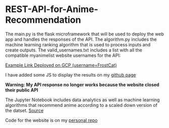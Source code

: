 # REST-API-for-Anime-Recommendation

The main.py is the flask microframework that will be used to deploy the web app and handles the responses of the API.
The algorithm.py includes the machine learning ranking algorithm that is used to process inputs and create outputs.
The valid_usernames.txt includes a list with all the compatible myanimelist website usernames for the API:

[Example Link Deployed on GCP (username=FrostCat)](https://anirec.appspot.com/FrostCat)

I have added some JS to display the results on my [github page](https://kkallidromitis.github.io/projects/ainime)

**Warning: My API response no longer works because the website closed their public API**

The Jupyter Notebook includes data analytics as well as machine learning algorithms that recommend anime according to a scaled down version of the datset. [Source](https://www.kaggle.com/azathoth42/myanimelist)

Code for the website is on my [personal repo](https://github.com/KKallidromitis/KKallidromitis.github.io/tree/master/projects/ainime)
